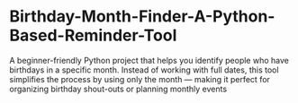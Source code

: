 # Birthday-Month-Finder-A-Python-Based-Reminder-Tool
A beginner-friendly Python project that helps you identify people who have birthdays in a specific month. Instead of working with full dates, this tool simplifies the process by using only the month — making it perfect for organizing birthday shout-outs or planning monthly events 

